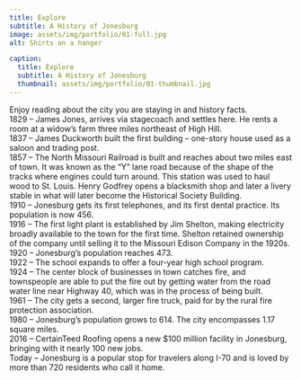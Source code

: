 ```yaml
---
title: Explore
subtitle: A History of Jonesburg
image: assets/img/portfolio/01-full.jpg
alt: Shirts on a hanger

caption:
  title: Explore
  subtitle: A History of Jonesburg
  thumbnail: assets/img/portfolio/01-thumbnail.jpg
---
```

Enjoy reading about the city you are staying in and history facts.<br>
1829 – James Jones, arrives via stagecoach and settles here. He rents a room at a
widow’s farm three miles northeast of High Hill.<br>
1837 – James Duckworth built the first building – one-story house used as a saloon and
trading post.<br>
1857 – The North Missouri Railroad is built and reaches about two miles east of town. It
was known as the “Y” lane road because of the shape of the tracks where engines could
turn around. This station was used to haul wood to St. Louis. Henry Godfrey opens a
blacksmith shop and later a livery stable in what will later become the Historical Society
Building.<br>
1910 – Jonesburg gets its first telephones, and its first dental practice. Its population is
now 456.<br>
1916 – The first light plant is established by Jim Shelton, making electricity broadly
available to the town for the first time. Shelton retained ownership of the company
until selling it to the Missouri Edison Company in the 1920s.<br>
1920 – Jonesburg’s population reaches 473.<br>
1922 – The school expands to offer a four-year high school program.<br>
1924 – The center block of businesses in town catches fire, and townspeople are able
to put the fire out by getting water from the road water line near Highway 40, which
was in the process of being built.<br>
1961 – The city gets a second, larger fire truck, paid for by the rural fire protection
association.<br>
1980 – Jonesburg’s population grows to 614. The city encompasses 1.17 square miles.<br>
2016 – CertainTeed Roofing opens a new $100 million facility in Jonesburg, bringing
with it nearly 100 new jobs.<br>
Today – Jonesburg is a popular stop for travelers along I-70 and is loved by more than
720 residents who call it home.<br><br>
